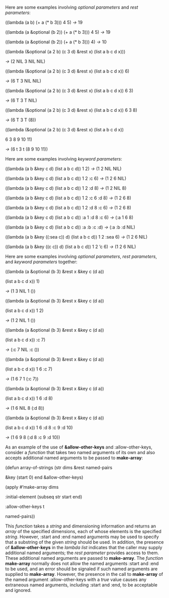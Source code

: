  



Here are some examples involving *optional parameters* and *rest parameters*: 



((lambda (a b) (+ a (\* b 3))) 4 5) *→* 19 



((lambda (a &amp;optional (b 2)) (+ a (\* b 3))) 4 5) *→* 19 



((lambda (a &amp;optional (b 2)) (+ a (\* b 3))) 4) *→* 10 



((lambda (&amp;optional (a 2 b) (c 3 d) &amp;rest x) (list a b c d x))) 



*→* (2 NIL 3 NIL NIL)  







((lambda (&amp;optional (a 2 b) (c 3 d) &amp;rest x) (list a b c d x)) 6) 



*→* (6 T 3 NIL NIL) 



((lambda (&amp;optional (a 2 b) (c 3 d) &amp;rest x) (list a b c d x)) 6 3) 



*→* (6 T 3 T NIL) 



((lambda (&amp;optional (a 2 b) (c 3 d) &amp;rest x) (list a b c d x)) 6 3 8) 



*→* (6 T 3 T (8)) 



((lambda (&amp;optional (a 2 b) (c 3 d) &amp;rest x) (list a b c d x)) 



6 3 8 9 10 11) 



*→* (6 t 3 t (8 9 10 11)) 



Here are some examples involving *keyword parameters*: 



((lambda (a b &amp;key c d) (list a b c d)) 1 2) *→* (1 2 NIL NIL) 



((lambda (a b &amp;key c d) (list a b c d)) 1 2 :c 6) *→* (1 2 6 NIL) 



((lambda (a b &amp;key c d) (list a b c d)) 1 2 :d 8) *→* (1 2 NIL 8) 



((lambda (a b &amp;key c d) (list a b c d)) 1 2 :c 6 :d 8) *→* (1 2 6 8) 



((lambda (a b &amp;key c d) (list a b c d)) 1 2 :d 8 :c 6) *→* (1 2 6 8) 



((lambda (a b &amp;key c d) (list a b c d)) :a 1 :d 8 :c 6) *→* (:a 1 6 8) 



((lambda (a b &amp;key c d) (list a b c d)) :a :b :c :d) *→* (:a :b :d NIL) 



((lambda (a b &amp;key ((:sea c)) d) (list a b c d)) 1 2 :sea 6) *→* (1 2 6 NIL) 



((lambda (a b &amp;key ((c c)) d) (list a b c d)) 1 2 ’c 6) *→* (1 2 6 NIL) 



Here are some examples involving *optional parameters*, *rest parameters*, and *keyword parameters* together: 



((lambda (a &amp;optional (b 3) &amp;rest x &amp;key c (d a)) 



(list a b c d x)) 1) 



*→* (1 3 NIL 1 ()) 



((lambda (a &amp;optional (b 3) &amp;rest x &amp;key c (d a)) 



(list a b c d x)) 1 2) 



*→* (1 2 NIL 1 ()) 



((lambda (a &amp;optional (b 3) &amp;rest x &amp;key c (d a)) 



(list a b c d x)) :c 7) 



*→* (:c 7 NIL :c ()) 



((lambda (a &amp;optional (b 3) &amp;rest x &amp;key c (d a)) 



(list a b c d x)) 1 6 :c 7) 



*→* (1 6 7 1 (:c 7)) 



((lambda (a &amp;optional (b 3) &amp;rest x &amp;key c (d a)) 



(list a b c d x)) 1 6 :d 8) 



*→* (1 6 NIL 8 (:d 8)) 



((lambda (a &amp;optional (b 3) &amp;rest x &amp;key c (d a)) 



(list a b c d x)) 1 6 :d 8 :c 9 :d 10) 



*→* (1 6 9 8 (:d 8 :c 9 :d 10)) 



As an example of the use of **&amp;allow-other-keys** and :allow-other-keys, consider a *function* that takes two named arguments of its own and also accepts additional named arguments to be passed to **make-array**:  







(defun array-of-strings (str dims &amp;rest named-pairs 



&amp;key (start 0) end &amp;allow-other-keys) 



(apply #’make-array dims 



:initial-element (subseq str start end) 



:allow-other-keys t 



named-pairs)) 



This *function* takes a *string* and dimensioning information and returns an *array* of the specified dimensions, each of whose elements is the specified *string*. However, :start and :end named arguments may be used to specify that a substring of the given *string* should be used. In addition, the presence of **&amp;allow-other-keys** in the *lambda list* indicates that the caller may supply additional named arguments; the *rest parameter* provides access to them. These additional named arguments are passed to **make-array**. The *function* **make-array** normally does not allow the named arguments :start and :end to be used, and an error should be signaled if such named arguments are supplied to **make-array**. However, the presence in the call to **make-array** of the named argument :allow-other-keys with a *true* value causes any extraneous named arguments, including :start and :end, to be acceptable and ignored. 



